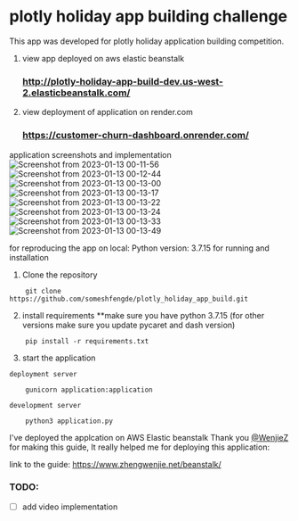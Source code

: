 # plotly holiday app building challenge

This app was developed for plotly holiday application building competition. 
1. view app deployed on aws elastic beanstalk 
    ### http://plotly-holiday-app-build-dev.us-west-2.elasticbeanstalk.com/

2. view deployment of application on render.com 
    ### https://customer-churn-dashboard.onrender.com/

application screenshots and implementation
![Screenshot from 2023-01-13 00-11-56](https://user-images.githubusercontent.com/42097653/212153928-a3a96d48-3cd8-4684-a240-5ae605071155.png)
![Screenshot from 2023-01-13 00-12-44](https://user-images.githubusercontent.com/42097653/212153948-0af4d4cb-8df9-443d-8b12-3686279fbc81.png)
![Screenshot from 2023-01-13 00-13-00](https://user-images.githubusercontent.com/42097653/212153956-2534ea38-f8ec-4abf-9a2c-c4ae61513d77.png)
![Screenshot from 2023-01-13 00-13-17](https://user-images.githubusercontent.com/42097653/212153965-f4cac816-16a2-4574-b72f-056adb8d393a.png)
![Screenshot from 2023-01-13 00-13-22](https://user-images.githubusercontent.com/42097653/212153975-f066f7ad-0f5b-44d3-871f-02db545c6323.png)
![Screenshot from 2023-01-13 00-13-24](https://user-images.githubusercontent.com/42097653/212153977-636d62a6-7131-4b07-afad-368dacc0b19b.png)
![Screenshot from 2023-01-13 00-13-33](https://user-images.githubusercontent.com/42097653/212153994-09a4bf64-3072-402a-92f5-ce38c6830955.png)
![Screenshot from 2023-01-13 00-13-49](https://user-images.githubusercontent.com/42097653/212154004-dbcb60e3-b174-44f6-89b5-9553083ab6ad.png)


for reproducing the app on local: 
Python version: 3.7.15
for running and installation
1. Clone the repository

```
    git clone https://github.com/someshfengde/plotly_holiday_app_build.git
```

2. install requirements **make sure you have python 3.7.15 (for other versions make sure you update pycaret and dash version) 

```
    pip install -r requirements.txt
```
3. start the application

`deployment server`
```
    gunicorn application:application
```

`development server`
```
    python3 application.py
```

I've deployed the applcation on AWS Elastic beanstalk 
Thank you [@WenjieZ](https://github.com/WenjieZ) for making this guide, It really helped me for deploying this application:

link to the guide: https://www.zhengwenjie.net/beanstalk/

### TODO:
- [ ] add video implementation
